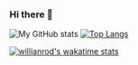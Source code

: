 ### Hi there 👋

![My GitHub stats](https://github-readme-stats.vercel.app/api?username=Pontasch&show_icons=true&theme=radical)
[![Top Langs](https://github-readme-stats.vercel.app/api/top-langs/?username=Pontasch&layout=compact)](https://github.com/anuraghazra/github-readme-stats)

[![willianrod's wakatime stats](https://github-readme-stats.vercel.app/api/wakatime?username=Pontasch)](https://github.com/anuraghazra/github-readme-stats)
<!--
**Pontasch/Pontasch** is a ✨ _special_ ✨ repository because its `README.md` (this file) appears on your GitHub profile.

Here are some ideas to get you started:

- 🔭 I’m currently working on ...
- 🌱 I’m currently learning ...
- 👯 I’m looking to collaborate on ...
- 🤔 I’m looking for help with ...
- 💬 Ask me about ...
- 📫 How to reach me: ...
- 😄 Pronouns: ...
- ⚡ Fun fact: ...
-->
